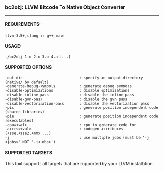 ### bc2obj: LLVM Bitcode To Native Object Converter ###
-------------------------------------------------------

#### REQUIREMENTS: ####

`llvm-3.5+`, `clang or g++`, `make`

#### USAGE: ####

`./bc2obj 1.o 2.o 3.o 4.a [...]`

#### SUPPORTED OPTIONS ####

    -out-dir                          : specify an output directory (native/ by default)
    -generate-debug-symbols           : generate debug symbols
    -disable-optimizations            : disable optimizations
    -disable-inline-pass              : disable the inline pass
    -disable-gvn-pass                 : disable the gvn pass
    -disable-vectorization-pass       : disable the vectorization pass
    -pic                              : generate position independent code (shared libraries)
    -pie                              : generate position independent code (executables)
    -cpu=<val>                        : cpu to generate code for
    -attrs=<val>                      : codegen attributes (+sse,+sse2,+mmx,...)
    -j                                : use multiple jobs (must be '-j <jobs>' NOT '-j<jobs>')

#### SUPPORTED TARGETS ####

This tool supports all targets that are supported by your LLVM installation.
